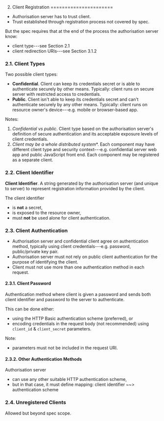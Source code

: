 2. Client Registration
======================

* Authorisation server has to trust client.
* Trust established through registration process not covered by spec.

But the spec requires that at the end of the process the authorisation
server know:

* client type---see Section 2.1
* client redirection URIs---see Section 3.1.2


### 2.1. Client Types

Two possible client types:

* **Confidential**. Client can keep its credentials secret or is able
  to authenticate securely by other means. Typically: client runs on
  secure server with restricted access to credentials.
* **Public**. Client isn't able to keep its credentials secret and
  can't authenticate securely by any other means. Typically: client
  runs on resource owner's device---e.g. mobile or browser-based app.

Notes:

1. *Confidential vs public*. Client type based on the authorisation server's
   definition of secure authentication and its acceptable exposure levels
   of client credentials.
2. *Client may be a whole distributed system**. Each component may have
   different client type and security context---e.g. confidential server
   web app and public JavaScript front end. Each component may be registered
   as a separate client.


### 2.2. Client Identifier

**Client Identifier**. A string generated by the authorisation server
(and unique to server) to represent registration information provided
by the client.

The client identifier

* is **not** a secret,
* is exposed to the resource owner,
* must **not** be used alone for client authentication.


### 2.3. Client Authentication

* Authorisation server and confidential client agree on authentication
  method, typically using client credentials---e.g. password,
  public/private key pair.
* Authorisation server must not rely on public client authentication
  for the purpose of identifying the client.
* Client must not use more than one authentication method in each
  request.

#### 2.3.1. Client Password
Authentication method where client is given a password and sends
both client identifier and password to the server to authenticate.

This can be done either:

* using the HTTP Basic authentication scheme (preferred), or
* encoding credentials in the request body (not recommended)
  using `client_id` & `client_secret` parameters.

Note:

* parameters must not be included in the request URI.

#### 2.3.2. Other Authentication Methods
Authorisation server

* can use any other suitable HTTP authentication scheme,
* but in that case, it must define mapping: client identifier ~~> 
  authentication scheme


### 2.4. Unregistered Clients

Allowed but beyond spec scope.

